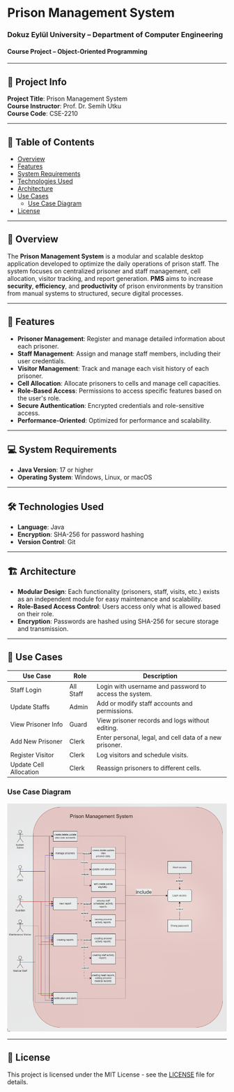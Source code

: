 # Prison Management System

### Dokuz Eylül University – Department of Computer Engineering

#### Course Project – Object-Oriented Programming

---

## 📝 Project Info

**Project Title**: Prison Management System  
**Course Instructor**: Prof. Dr. Semih Utku  
**Course Code**: CSE-2210

---

## 🧭 Table of Contents

- [Overview](#-overview)
- [Features](#-features)
- [System Requirements](#-system-requirements)
- [Technologies Used](#-technologies-used)
- [Architecture](#-architecture)
- [Use Cases](#-use-cases)
    - [Use Case Diagram](#use-case-diagram)
- [License](#-license)

---

## 📖 Overview

The **Prison Management System** is a modular and scalable desktop application developed to optimize the daily
operations of prison staff.
The system focuses on centralized prisoner and staff management, cell allocation, visitor tracking, and report
generation.
**PMS** aims to increase **security**, **efficiency**, and **productivity** of prison environments by transition from
manual systems to structured, secure digital processes.

---

## 🔧 Features

- **Prisoner Management**: Register and manage detailed information about each prisoner.
- **Staff Management**: Assign and manage staff members, including their user credentials.
- **Visitor Management**: Track and manage each visit history of each prisoner.
- **Cell Allocation**: Allocate prisoners to cells and manage cell capacities.
- **Role-Based Access**: Permissions to access specific features based on the user's role.
- **Secure Authentication**: Encrypted credentials and role-sensitive access.
- **Performance-Oriented**: Optimized for performance and scalability.

---

## 💻 System Requirements

- **Java Version**: 17 or higher
- **Operating System**: Windows, Linux, or macOS

---

## 🛠 Technologies Used

- **Language**: Java
- **Encryption**: SHA-256 for password hashing
- **Version Control**: Git

---

## 🏗 Architecture

- **Modular Design**: Each functionality (prisoners, staff, visits, etc.) exists as an independent module for easy
  maintenance and scalability.
- **Role-Based Access Control**: Users access only what is allowed based on their role.
- **Encryption**: Passwords are hashed using SHA-256 for secure storage and transmission.

---

## 📝 Use Cases

| Use Case               | Role      | Description                                             |
|------------------------|-----------|---------------------------------------------------------|
| Staff Login            | All Staff | Login with username and password to access the system.  |
| Update Staffs          | Admin     | Add or modify staff accounts and permissions.           |
| View Prisoner Info     | Guard     | View prisoner records and logs without editing.         |
| Add New Prisoner       | Clerk     | Enter personal, legal, and cell data of a new prisoner. |
| Register Visitor       | Clerk     | Log visitors and schedule visits.                       |
| Update Cell Allocation | Clerk     | Reassign prisoners to different cells.                  |

### Use Case Diagram

![Use Case Diagram](./diagrams/use-case-diagram.png)

---

## 📜 License

This project is licensed under the MIT License - see
the [LICENSE](https://github.com/Dertanzer123/OOP-Project/blob/main/LICENSE) file for details.